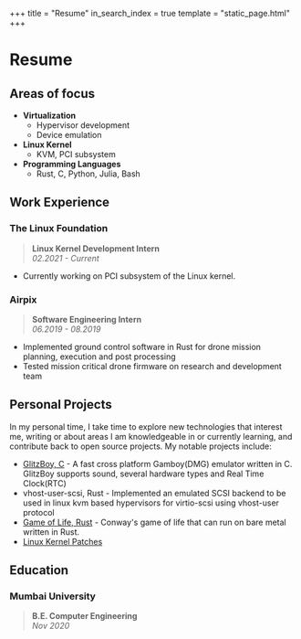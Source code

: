 +++
title = "Resume"
in_search_index = true
template = "static_page.html"
+++

# Resume

## **Areas of focus**

* **Virtualization**
    * Hypervisor development
    * Device emulation
* **Linux Kernel**
    * KVM, PCI subsystem
* **Programming Languages**
    * Rust, C, Python, Julia, Bash

## **Work Experience**

### The Linux Foundation

> **Linux Kernel Development Intern**
> <br>*02.2021 - Current*

* Currently working on PCI subsystem of the Linux kernel.

### Airpix

> **Software Engineering Intern**
> <br>*06.2019 - 08.2019*

* Implemented ground control software in Rust for drone mission planning, execution and post processing
* Tested mission critical drone firmware on research and development team

## **Personal Projects**

In my personal time, I take time to explore new technologies that interest me, writing or about areas I am knowledgeable in or currently learning, and contribute back to open source projects. My notable projects include:

* [GlitzBoy, C](https://github.com/glitzflitz/GlitzBoy) - A fast cross platform Gamboy(DMG) emulator written in C. GlitzBoy supports sound, several hardware types and Real Time Clock(RTC)
* vhost-user-scsi, Rust - Implemented an emulated SCSI backend to be used in linux kvm based hypervisors for virtio-scsi using vhost-user protocol
* [Game of Life, Rust](https://github.com/glitzflitz/gameoflife) - Conway's game of life that can run on bare metal written in Rust.
* [Linux Kernel Patches](https://git.kernel.org/pub/scm/linux/kernel/git/next/linux-next.git/log/?qt=grep&q=amey+narkhede)


## **Education**

### Mumbai University

> **B.E. Computer Engineering**
> <br>*Nov 2020*
